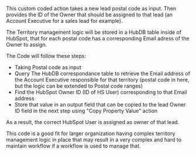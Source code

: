 This custom coded action takes a new lead postal code as input. Then provides the ID of the Owner that should be assigned to that lead (an Account Executive for a sales lead for example).

The Territory management logic will be stored in a HubDB table inside of HubSpot, that for each postal code has a corresponding Email adress of the Owner to assign.

The Code will follow these steps:

- Taking Postal code as input
- Query The HubDB correspondance table to retrieve the Email address of the Account Executive responsible for that territory (postal code in here, but the logic can be extended to Postal code ranges)
- Find the HubSpot Owner ID (ID of HS User) corresponding to that Email address
- Store that value in an output field that can be copied to the lead Owner ID field in the next step using "Copy Property Value" action

As a result, the correct HubSpot User is assigned as owner of that lead.

This code is a good fit for larger organization having complex territory management logic in place that may result in a very complex and hard to maintain workflow if a workflow is used to manage that.
